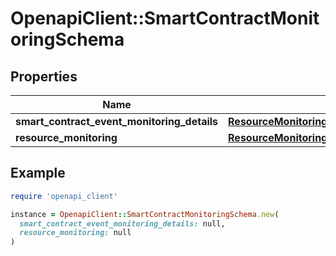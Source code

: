 # OpenapiClient::SmartContractMonitoringSchema

## Properties

| Name | Type | Description | Notes |
| ---- | ---- | ----------- | ----- |
| **smart_contract_event_monitoring_details** | [**ResourceMonitoringSmartContractEventDetails**](ResourceMonitoringSmartContractEventDetails.md) |  | [optional] |
| **resource_monitoring** | [**ResourceMonitoringDetails**](ResourceMonitoringDetails.md) |  | [optional] |

## Example

```ruby
require 'openapi_client'

instance = OpenapiClient::SmartContractMonitoringSchema.new(
  smart_contract_event_monitoring_details: null,
  resource_monitoring: null
)
```

